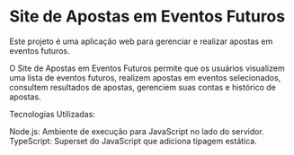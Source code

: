 # Site de Apostas em Eventos Futuros

Este projeto é uma aplicação web para gerenciar e realizar apostas em eventos futuros.

O Site de Apostas em Eventos Futuros permite que os usuários 
visualizem uma lista de eventos futuros,
realizem apostas em eventos selecionados,
consultem resultados de apostas,
gerenciem suas contas e histórico de apostas.

Tecnologias Utilizadas:

Node.js: Ambiente de execução para JavaScript no lado do servidor.
TypeScript: Superset do JavaScript que adiciona tipagem estática.


